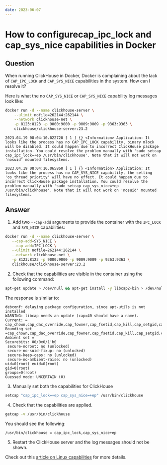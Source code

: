 ```yaml
---
date: 2023-06-07
---
```


# How to configurecap_ipc_lock and cap_sys_nice capabilities in Docker

## Question

When running ClickHouse in Docker, Docker is complaining about the lack of `CAP_IPC_LOCK` and `CAP_SYS_NICE` capabilities in the system. How can I resolve it?

Here is what the no `CAP_SYS_NICE` or `CAP_SYS_NICE` capability log messages look like:

```bash
docker run -d --name clickhouse-server \
    --ulimit nofile=262144:262144 \
    --network clickhouse-net \
    -p 8123:8123 -p 9000:9000 -p 9009:9009 -p 9363:9363 \
    clickhouse/clickhouse-server:23.2
```

```response
2023.04.19 08:04:10.022720 [ 1 ] {} <Information> Application: It looks like the process has no CAP_IPC_LOCK capability, binary mlock will be disabled. It could happen due to incorrect ClickHouse package installation. You could resolve the problem manually with 'sudo setcap cap_ipc_lock=+ep /usr/bin/clickhouse'. Note that it will not work on 'nosuid' mounted filesystems.

2023.04.19 08:04:10.065860 [ 1 ] {} <Information> Application: It looks like the process has no CAP_SYS_NICE capability, the setting 'os_thread_priority' will have no effect. It could happen due to incorrect ClickHouse package installation. You could resolve the problem manually with 'sudo setcap cap_sys_nice=+ep /usr/bin/clickhouse'. Note that it will not work on 'nosuid' mounted filesystems.
```

## Answer

1. Add two `--cap-add` arguments to provide the container with the `IPC_LOCK` and `SYS_NICE` capabilities:

```bash
docker run -d --name clickhouse-server \
   --cap-add=SYS_NICE \
   --cap-add=IPC_LOCK \
   --ulimit nofile=262144:262144 \
   --network clickhouse-net \
   -p 8123:8123 -p 9000:9000 -p 9009:9009 -p 9363:9363 \
   clickhouse/clickhouse-server:23.2
```

2. Check that the capabilities are visible in the container using the following command:

```bash
apt-get update > /dev/null && apt-get install -y libcap2-bin > /dev/null && capsh --print
```

The response is similar to:

```response
debconf: delaying package configuration, since apt-utils is not installed
WARNING: libcap needs an update (cap=40 should have a name).
Current: = cap_chown,cap_dac_override,cap_fowner,cap_fsetid,cap_kill,cap_setgid,cap_setuid,cap_setpcap,cap_net_bind_service,cap_net_raw,cap_ipc_lock,cap_sys_chroot,cap_sys_nice,cap_mknod,cap_audit_write,cap_setfcap+ep
Bounding set =cap_chown,cap_dac_override,cap_fowner,cap_fsetid,cap_kill,cap_setgid,cap_setuid,cap_setpcap,cap_net_bind_service,cap_net_raw,cap_ipc_lock,cap_sys_chroot,cap_sys_nice,cap_mknod,cap_audit_write,cap_setfcap
Ambient set =
Securebits: 00/0x0/1'b0
 secure-noroot: no (unlocked)
 secure-no-suid-fixup: no (unlocked)
 secure-keep-caps: no (unlocked)
 secure-no-ambient-raise: no (unlocked)
uid=0(root) euid=0(root)
gid=0(root)
groups=0(root)
Guessed mode: UNCERTAIN (0)
```

3. Manually set both the capabilities for ClickHouse

```bash
setcap "cap_ipc_lock=+ep cap_sys_nice=+ep" /usr/bin/clickhouse
```

4. Check that the capabilities are applied.

```bash
getcap -v /usr/bin/clickhouse
```

You should see the following:

```response
/usr/bin/clickhouse = cap_ipc_lock,cap_sys_nice+ep
```

5. Restart the ClickHouse server and the log messages should not be shown.

Check out this [article on Linux capabilities](https://docs.docker.com/engine/reference/run/#runtime-privilege-and-linux-capabilities) for more details.

